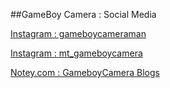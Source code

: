 ##GameBoy Camera : Social Media

[Instagram : gameboycameraman](https://www.instagram.com/gameboycameraman/)

[Instagram : mt_gameboycamera](https://www.instagram.com/mr_gameboycamera/)

[Notey.com : GameboyCamera Blogs](http://www.notey.com/blogs/game-boy-camera)
